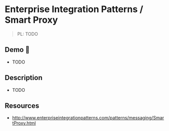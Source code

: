 # Enterprise Integration Patterns / Smart Proxy

> PL: TODO

## Demo 🎉

* TODO

## Description

* TODO

## Resources

* <http://www.enterpriseintegrationpatterns.com/patterns/messaging/SmartProxy.html>
